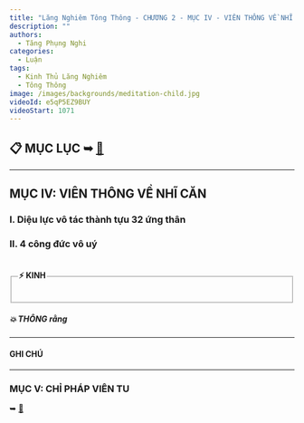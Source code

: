 ```yaml
---
title: "Lăng Nghiêm Tông Thông - CHƯƠNG 2 - MỤC IV - VIÊN THÔNG VỀ NHĨ CĂN"
description: ""
authors: 
  - Tăng Phụng Nghi
categories:
  - Luận
tags:
  - Kinh Thủ Lăng Nghiêm
  - Tông Thông
image: /images/backgrounds/meditation-child.jpg
videoId: e5qP5EZ9BUY
videoStart: 1071
---
```


<h2>📋 MỤC LỤC ➥ <a href="/interpretations/lang-nghiem-tong-thong-muc-luc">🔗</a></h2>

<hr class="blog-rule" />

## MỤC IV: VIÊN THÔNG VỀ NHĨ CĂN

### I. Diệu lực vô tác thành tựu 32 ứng thân

### II. 4 công đức vô uý

<fieldset>
<legend><h4>⚡️ KINH</h4></legend>
<div style="color: var(--color-accent-darkorange)">

</div>
</fieldset>
<h5>💥 THÔNG rằng</h5>

<hr class="blog-rule" />

#### GHI CHÚ

[^1]: ⭐️

<hr class="blog-rule" />

### MỤC V: CHỈ PHÁP VIÊN TU 
➥ [🔗](/interpretations/lang-nghiem-tong-thong-chuong-2-muc-5-chi-phap-vien-tu)
